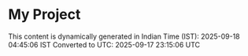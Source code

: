 # My Project

This content is dynamically generated in Indian Time (IST): 2025-09-18 04:45:06 IST
Converted to UTC: 2025-09-17 23:15:06 UTC
